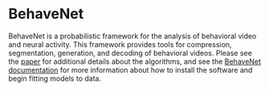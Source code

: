 # BehaveNet

BehaveNet is a probabilistic framework for the analysis of behavioral video and neural activity. 
This framework provides tools for compression, segmentation, generation, and decoding of behavioral 
videos. Please see the 
[paper](https://papers.nips.cc/paper/9701-behavenet-nonlinear-embedding-and-bayesian-neural-decoding-of-behavioral-videos) 
for additional details about the algorithms, and see the
[BehaveNet documentation](https://behavenet.readthedocs.io/en/latest/) 
for more information about how to install the software and begin fitting models to data.